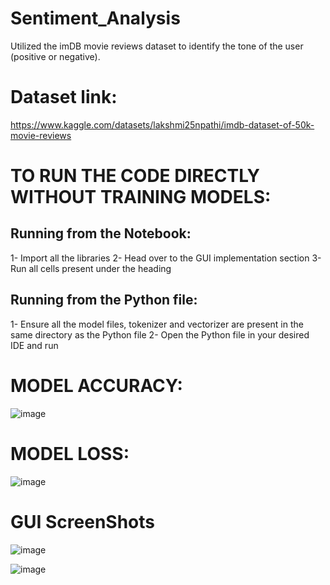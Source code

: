 # Sentiment_Analysis
Utilized the imDB movie reviews dataset to identify the tone of the user (positive or negative).

# Dataset link:
https://www.kaggle.com/datasets/lakshmi25npathi/imdb-dataset-of-50k-movie-reviews

# TO RUN THE CODE DIRECTLY WITHOUT TRAINING MODELS:
## Running from the Notebook:
 1- Import all the libraries
 2- Head over to the GUI implementation section
 3- Run all cells present under the heading
## Running from the Python file:
 1- Ensure all the model files, tokenizer and vectorizer are present in the same directory as the Python file
 2- Open the Python file in your desired IDE and run
# MODEL ACCURACY:
![image](https://github.com/user-attachments/assets/5dd03ec5-02c6-4be9-9638-6543cbc3d3ac)

# MODEL LOSS:
![image](https://github.com/user-attachments/assets/a89207e6-da7c-4d5b-8ff6-4b96720c6d93)

# GUI ScreenShots
![image](https://github.com/user-attachments/assets/5f9c5569-b036-4d80-8560-ab4a1d56adec)


![image](https://github.com/user-attachments/assets/70e1b122-5eb8-4f02-9baa-2e89a8166169)


